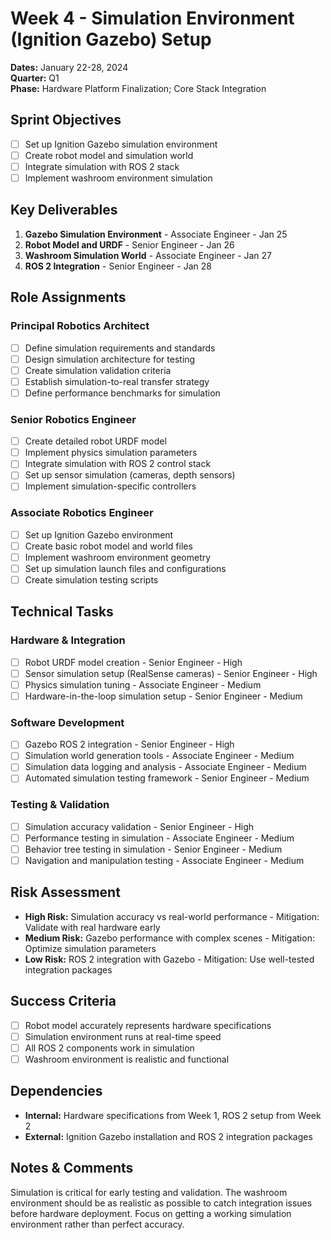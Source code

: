 # Week 4 - Simulation Environment (Ignition Gazebo) Setup
**Dates:** January 22-28, 2024  
**Quarter:** Q1  
**Phase:** Hardware Platform Finalization; Core Stack Integration

## Sprint Objectives
- [ ] Set up Ignition Gazebo simulation environment
- [ ] Create robot model and simulation world
- [ ] Integrate simulation with ROS 2 stack
- [ ] Implement washroom environment simulation

## Key Deliverables
1. **Gazebo Simulation Environment** - Associate Engineer - Jan 25
2. **Robot Model and URDF** - Senior Engineer - Jan 26
3. **Washroom Simulation World** - Associate Engineer - Jan 27
4. **ROS 2 Integration** - Senior Engineer - Jan 28

## Role Assignments

### Principal Robotics Architect
- [ ] Define simulation requirements and standards
- [ ] Design simulation architecture for testing
- [ ] Create simulation validation criteria
- [ ] Establish simulation-to-real transfer strategy
- [ ] Define performance benchmarks for simulation

### Senior Robotics Engineer
- [ ] Create detailed robot URDF model
- [ ] Implement physics simulation parameters
- [ ] Integrate simulation with ROS 2 control stack
- [ ] Set up sensor simulation (cameras, depth sensors)
- [ ] Implement simulation-specific controllers

### Associate Robotics Engineer
- [ ] Set up Ignition Gazebo environment
- [ ] Create basic robot model and world files
- [ ] Implement washroom environment geometry
- [ ] Set up simulation launch files and configurations
- [ ] Create simulation testing scripts

## Technical Tasks

### Hardware & Integration
- [ ] Robot URDF model creation - Senior Engineer - High
- [ ] Sensor simulation setup (RealSense cameras) - Senior Engineer - High
- [ ] Physics simulation tuning - Associate Engineer - Medium
- [ ] Hardware-in-the-loop simulation setup - Senior Engineer - Medium

### Software Development
- [ ] Gazebo ROS 2 integration - Senior Engineer - High
- [ ] Simulation world generation tools - Associate Engineer - Medium
- [ ] Simulation data logging and analysis - Associate Engineer - Medium
- [ ] Automated simulation testing framework - Senior Engineer - Medium

### Testing & Validation
- [ ] Simulation accuracy validation - Senior Engineer - High
- [ ] Performance testing in simulation - Associate Engineer - Medium
- [ ] Behavior tree testing in simulation - Senior Engineer - Medium
- [ ] Navigation and manipulation testing - Associate Engineer - Medium

## Risk Assessment
- **High Risk:** Simulation accuracy vs real-world performance - Mitigation: Validate with real hardware early
- **Medium Risk:** Gazebo performance with complex scenes - Mitigation: Optimize simulation parameters
- **Low Risk:** ROS 2 integration with Gazebo - Mitigation: Use well-tested integration packages

## Success Criteria
- [ ] Robot model accurately represents hardware specifications
- [ ] Simulation environment runs at real-time speed
- [ ] All ROS 2 components work in simulation
- [ ] Washroom environment is realistic and functional

## Dependencies
- **Internal:** Hardware specifications from Week 1, ROS 2 setup from Week 2
- **External:** Ignition Gazebo installation and ROS 2 integration packages

## Notes & Comments
Simulation is critical for early testing and validation. The washroom environment should be as realistic as possible to catch integration issues before hardware deployment. Focus on getting a working simulation environment rather than perfect accuracy.
